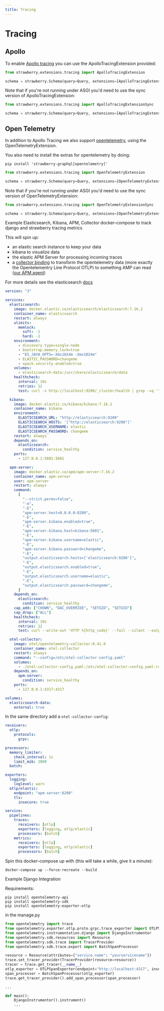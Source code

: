 ```yaml
---
title: Tracing
---
```


# Tracing

## Apollo

To enable [Apollo tracing](https://github.com/apollographql/apollo-tracing) you
can use the ApolloTracingExtension provided:

```python
from strawberry.extensions.tracing import ApolloTracingExtension

schema = strawberry.Schema(query=Query, extensions=[ApolloTracingExtension])
```

Note that if you're not running under ASGI you'd need to use the sync version of
ApolloTracingExtension:

```python
from strawberry.extensions.tracing import ApolloTracingExtensionSync

schema = strawberry.Schema(query=Query, extensions=[ApolloTracingExtensionSync])
```

## Open Telemetry

In addition to Apollo Tracing we also support
[opentelemetry](https://opentelemetry.io/), using the OpenTelemetryExtension.

You also need to install the extras for opentelemetry by doing:

```
pip install 'strawberry-graphql[opentelemetry]'
```

```python
from strawberry.extensions.tracing import OpenTelemetryExtension

schema = strawberry.Schema(query=Query, extensions=[OpenTelemetryExtension])
```

Note that if you're not running under ASGI you'd need to use the sync version of
OpenTelemetryExtension:

```python
from strawberry.extensions.tracing import OpenTelemetryExtensionSync

schema = strawberry.Schema(query=Query, extensions=[OpenTelemetryExtensionSync])
```

Example Elasticsearch, Kibana, APM, Collector docker-compose to track django and strawberry tracing metrics

This will spin up:

- an elastic search instance to keep your data
- kibana to visualize data
- the elastic APM Server for processing incoming traces
- a [collector binding](https://github.com/open-telemetry/opentelemetry-python/tree/main/exporter/opentelemetry-exporter-otlp) to transform the opentelemetry data (more exactly the Opentelementry Line Protocol OTLP) to something AMP can read ([our APM agent](https://github.com/open-telemetry/opentelemetry-collector))

For more details see the elasticsearch [docs](https://www.elastic.co/guide/en/apm/get-started/current/open-telemetry-elastic.html)

```yaml
version: "3"

services:
  elasticsearch:
    image: docker.elastic.co/elasticsearch/elasticsearch:7.16.2
    container_name: elasticsearch
    restart: always
    ulimits:
      memlock:
        soft: -1
        hard: -1
    environment:
      - discovery.type=single-node
      - bootstrap.memory_lock=true
      - "ES_JAVA_OPTS=-Xms1024m -Xmx1024m"
      - ELASTIC_PASSWORD=changeme
      - xpack.security.enabled=true
    volumes:
      - elasticsearch-data:/usr/share/elasticsearch/data
    healthcheck:
      interval: 10s
      retries: 12
      test: curl -s http://localhost:9200/_cluster/health | grep -vq '"status":"red"'

  kibana:
    image: docker.elastic.co/kibana/kibana:7.16.2
    container_name: kibana
    environment:
      ELASTICSEARCH_URL: "http://elasticsearch:9200"
      ELASTICSEARCH_HOSTS: '["http://elasticsearch:9200"]'
      ELASTICSEARCH_USERNAME: elastic
      ELASTICSEARCH_PASSWORD: changeme
    restart: always
    depends_on:
      elasticsearch:
        condition: service_healthy
    ports:
      - 127.0.0.1:5601:5601

  apm-server:
    image: docker.elastic.co/apm/apm-server:7.16.2
    container_name: apm-server
    user: apm-server
    restart: always
    command:
      [
        "--strict.perms=false",
        "-e",
        "-E",
        "apm-server.host=0.0.0.0:8200",
        "-E",
        "apm-server.kibana.enabled=true",
        "-E",
        "apm-server.kibana.host=kibana:5601",
        "-E",
        "apm-server.kibana.username=elastic",
        "-E",
        "apm-server.kibana.password=changeme",
        "-E",
        "output.elasticsearch.hosts=['elasticsearch:9200']",
        "-E",
        "output.elasticsearch.enabled=true",
        "-E",
        "output.elasticsearch.username=elastic",
        "-E",
        "output.elasticsearch.password=changeme",
      ]
    depends_on:
      elasticsearch:
        condition: service_healthy
    cap_add: ["CHOWN", "DAC_OVERRIDE", "SETGID", "SETUID"]
    cap_drop: ["ALL"]
    healthcheck:
      interval: 10s
      retries: 12
      test: curl --write-out 'HTTP %{http_code}' --fail --silent --output /dev/null http://localhost:8200/

  otel-collector:
    image: otel/opentelemetry-collector:0.41.0
    container_name: otel-collector
    restart: always
    command: "--config=/etc/otel-collector-config.yaml"
    volumes:
      - ./otel-collector-config.yaml:/etc/otel-collector-config.yaml:ro
    depends_on:
      apm-server:
        condition: service_healthy
    ports:
      - 127.0.0.1:4317:4317

volumes:
  elasticsearch-data:
    external: true
```

In the same directory add a `otel-collector-config`:

```yaml
receivers:
  otlp:
    protocols:
      grpc:

processors:
  memory_limiter:
    check_interval: 1s
    limit_mib: 2000
  batch:

exporters:
  logging:
    loglevel: warn
  otlp/elastic:
    endpoint: "apm-server:8200"
    tls:
      insecure: true

service:
  pipelines:
    traces:
      receivers: [otlp]
      exporters: [logging, otlp/elastic]
      processors: [batch]
    metrics:
      receivers: [otlp]
      exporters: [logging, otlp/elastic]
      processors: [batch]
```

Spin this docker-compose up with (this will take a while, give it a minute):

```
docker-compose up --force-recreate --build
```

Example Django Integration

Requirements:

```shell
pip install opentelemetry-api
pip install opentelemetry-sdk
pip install opentelemetry-exporter-otlp
```

in the manage.py

```python
from opentelemetry import trace
from opentelemetry.exporter.otlp.proto.grpc.trace_exporter import OTLPSpanExporter
from opentelemetry.instrumentation.django import DjangoInstrumentor
from opentelemetry.sdk.resources import Resource
from opentelemetry.sdk.trace import TracerProvider
from opentelemetry.sdk.trace.export import BatchSpanProcessor

resource = Resource(attributes={"service.name": "yourservicename"})
trace.set_tracer_provider(TracerProvider(resource=resource))
tracer = trace.get_tracer(__name__)
otlp_exporter = OTLPSpanExporter(endpoint="http://localhost:4317", insecure=True)
span_processor = BatchSpanProcessor(otlp_exporter)
trace.get_tracer_provider().add_span_processor(span_processor)

...

def main():
    DjangoInstrumentor().instrument()
    ...
```
